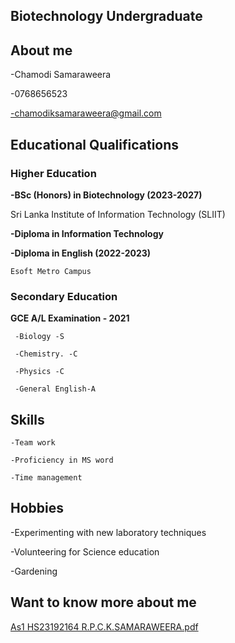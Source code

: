 ## **Biotechnology Undergraduate**

## About me

   -Chamodi Samaraweera

   -0768656523

   -chamodiksamaraweera@gmail.com

## Educational Qualifications

### Higher Education

   **-BSc (Honors) in Biotechnology (2023-2027)**

   Sri Lanka Institute of Information Technology (SLIIT)
 
   **-Diploma in Information Technology**

   **-Diploma in English (2022-2023)**

    Esoft Metro Campus 
 
### Secondary Education

   **GCE A/L Examination - 2021**
 
     -Biology -S
   
     -Chemistry. -C
   
     -Physics -C
   
     -General English-A

## Skills

    -Team work
 
    -Proficiency in MS word
 
    -Time management
 
## Hobbies

   -Experimenting with new laboratory techniques

   -Volunteering for Science education

   -Gardening

## Want to know more about me
[As1 HS23192164 R.P.C.K.SAMARAWEERA.pdf](https://github.com/chamodis/chamodis.github.io/files/13299859/As1.HS23192164.R.P.C.K.SAMARAWEERA.pdf)

 
